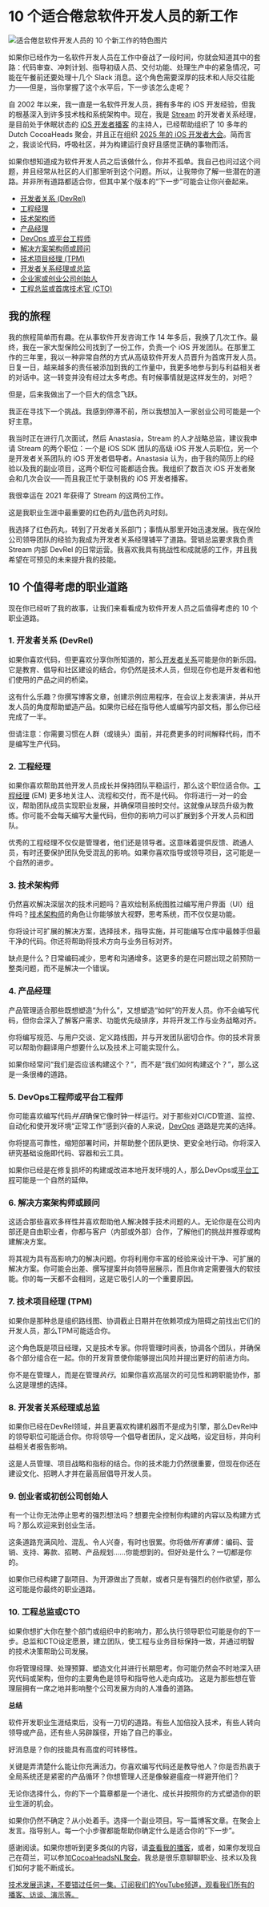 # 10 个适合倦怠软件开发人员的新工作

![适合倦怠软件开发人员的 10 个新工作的特色图片](https://cdn.thenewstack.io/media/2025/04/1ee29ce7-new-jobs-burned-out-software-developers-1024x576.jpg)

如果你已经作为一名软件开发人员在工作中奋战了一段时间，你就会知道其中的套路：代码审查、冲刺计划、指导初级人员、交付功能、处理生产中的紧急情况，可能在午餐前还要处理十几个 Slack 消息。这个角色需要深厚的技术和人际交往能力——但是，当你掌握了这个水平后，下一步该怎么走呢？

自 2002 年以来，我一直是一名软件开发人员，拥有多年的 iOS 开发经验，但我的根基深入到许多技术栈和系统架构中。现在，我是 [Stream](https://getstream.io/?utm_content=inline+mention) 的开发者关系经理，是目前处于休眠状态的 [iOS 开发者播客](https://appforce1.net/) 的主持人，已经帮助组织了 10 多年的 Dutch CocoaHeads 聚会，并且正在组织 [2025 年的 iOS 开发者大会](https://do-ios.com/)。简而言之，我谈论代码，呼吸社区，并为构建运行良好且感觉正确的事物而活。

如果你想知道成为软件开发人员之后该做什么，你并不孤单。我自己也问过这个问题，并且经常从社区的人们那里听到这个问题。所以，让我带你了解一些潜在的道路。并非所有道路都适合你，但其中某个版本的“下一步”可能会让你兴奋起来。

*   [开发者关系 (DevRel)](#devrel)
*   [工程经理](#engineering-manager)
*   [技术架构师](#technical-architect)
*   [产品经理](#product-manager)
*   [DevOps 或平台工程师](#devops-platform-engineer)
*   [解决方案架构师或顾问](#solutions-architect)
*   [技术项目经理 (TPM)](#tpm)
*   [开发者关系经理或总监](#devrel-manager)
*   [企业家或创业公司创始人](#founder)
*   [工程总监或首席技术官 (CTO)](#cto)

## 我的旅程

我的旅程简单而有趣。在从事软件开发咨询工作 14 年多后，我换了几次工作。最终，我在一家大型保险公司找到了一份工作，负责一个 iOS 开发团队。在那里工作的三年里，我以一种非常自然的方式从高级软件开发人员晋升为首席开发人员。日复一日，越来越多的责任被添加到我的工作量中，我更多地参与到与利益相关者的对话中。这一转变并没有经过太多考虑。有时候事情就是这样发生的，对吧？

但是，后来我做出了一个巨大的信念飞跃。

我正在寻找下一个挑战。我感到停滞不前，所以我想加入一家创业公司可能是一个好主意。

我当时正在进行几次面试，然后 Anastasia，Stream 的人才战略总监，建议我申请 Stream 的两个职位：一个是 iOS SDK 团队的高级 iOS 开发人员职位，另一个是开发者关系团队的 iOS 开发者倡导者。Anastasia 认为，由于我的简历上的经验以及我的副业项目，这两个职位可能都适合我。我组织了数百次 iOS 开发者聚会和几次会议——而且我正忙于录制我的 iOS 开发者播客。

我很幸运在 2021 年获得了 Stream 的这两份工作。

这是我职业生涯中最重要的红色药丸/蓝色药丸时刻。

我选择了红色药丸，转到了开发者关系部门；事情从那里开始迅速发展。我在保险公司领导团队的经验为我成为开发者关系经理铺平了道路。营销总监要求我负责 Stream 内部 DevRel 的日常运营。我喜欢我具有挑战性和成就感的工作，并且我希望在可预见的未来提升我的技能。

## 10 个值得考虑的职业道路

现在你已经听了我的故事，让我们来看看成为软件开发人员之后值得考虑的 10 个职业道路。

### 1. 开发者关系 (DevRel) <a name="devrel"></a>

如果你喜欢代码，但更喜欢分享你所知道的，那么[开发者关系](https://thenewstack.io/devrel-for-beginners-how-to-get-started/)可能是你的新乐园。它是教育、倡导和社区建设的结合。你仍然是技术人员，但现在你也是开发者和他们使用的产品之间的桥梁。

这有什么乐趣？你撰写博客文章，创建示例应用程序，在会议上发表演讲，并从开发人员的角度帮助塑造产品。如果你已经在指导他人或编写内部文档，那么你已经完成了一半。

但请注意：你需要习惯在人群（或镜头）面前，并花费更多的时间解释代码，而不是编写生产代码。

### 2. 工程经理 <a name="engineering-manager"></a>

如果你喜欢帮助其他开发人员成长并保持团队平稳运行，那么这个职位适合你。[工程经理](https://thenewstack.io/how-to-build-the-engineering-manager-career-path/) (EM) 更多地关注人、流程和交付，而不是代码。
你将进行一对一的会议，帮助团队成员实现职业发展，并确保项目按时交付。这就像从球员升级为教练。你可能不会每天编写大量代码，但你的影响力可以扩展到多个开发人员和团队。

优秀的工程经理不仅仅是管理者，他们还是领导者。这意味着提供反馈、疏通人员，有时还要保护团队免受混乱的影响。如果你喜欢指导或领导项目，这可能是一个自然的进步。

### 3. 技术架构师
仍然喜欢解决深层次的技术问题吗？喜欢绘制系统图胜过编写用户界面（UI）组件吗？[技术架构师](https://roadmap.sh/software-architect)的角色让你能够放大视野，思考系统，而不仅仅是功能。

你将设计可扩展的解决方案，选择技术，指导实施，并可能编写仓库中最棘手但最干净的代码。你还将帮助将技术方向与业务目标对齐。

缺点是什么？日常编码减少，思考和沟通增多。这更多的是在问题出现之前预防一整类问题，而不是解决一个错误。

### 4. 产品经理
产品管理适合那些既想塑造“为什么”，又想塑造“如何”的开发人员。你不会编写代码，但你会深入了解客户需求、功能优先级排序，并将开发工作与业务战略对齐。

你将编写规范、与用户交谈、定义路线图，并与开发团队密切合作。你的技术背景可以帮助你翻译用户想要什么以及技术上可能实现什么。

如果你经常问“我们是否应该构建这个？”，而不是“我们如何构建这个？”，那么这是一条很棒的道路。

### 5. DevOps工程师或平台工程师
你可能喜欢编写代码*并且*确保它像时钟一样运行。对于那些对CI/CD管道、监控、自动化和使开发环境“正常工作”感到兴奋的人来说，[DevOps](https://thenewstack.io/devops/) 道路是完美的选择。

你将提高可靠性，缩短部署时间，并帮助整个团队更快、更安全地行动。你将深入研究基础设施即代码、容器和云工具。

如果你已经是在修复损坏的构建或改进本地开发环境的人，那么DevOps或[平台工程](https://thenewstack.io/platform-engineering/)可能是一个自然的延伸。

### 6. 解决方案架构师或顾问
这适合那些喜欢多样性并喜欢帮助他人解决棘手技术问题的人。无论你是在公司内部还是自由职业者，你都与客户（内部或外部）合作，了解他们的挑战并推荐或构建解决方案。

将其视为具有高影响力的解决问题。你将利用你丰富的经验来设计干净、可扩展的解决方案。你可能会出差、撰写提案并向领导层展示，而且你肯定需要强大的软技能。你的每一天都不会相同，这是它吸引人的一个重要原因。

### 7. 技术项目经理 (TPM)
如果你是那种总是组织路线图、协调截止日期并在依赖项成为阻碍之前找出它们的开发人员，那么TPM可能适合你。

这个角色既是项目经理，又是技术专家。你将管理时间表，协调各个团队，并确保各个部分组合在一起。你的开发背景使你能够提出风险并提出更好的前进方向。

你不是在管理人，而是在管理*执行*。如果你喜欢高层次的可见性和跨职能协作，那么这是理想的选择。

### 8. 开发者关系经理或总监
如果你已经在DevRel领域，并且更喜欢构建机器而不是成为引擎，那么DevRel中的领导职位可能适合你。你将领导一个倡导者团队，定义战略，设定目标，并向利益相关者报告影响。

这是人员管理、项目战略和指标的结合。你的技术能力仍然很重要，但现在你还在建设文化、招聘人才并在最高层倡导开发人员。

### 9. 创业者或初创公司创始人
有一个让你无法停止思考的强烈想法吗？想要完全控制你构建的内容以及构建方式吗？那么欢迎来到创业生活。

这条道路充满风险、混乱、令人兴奋，有时也很累。你将做*所有事情*：编码、营销、支持、筹款、招聘、产品规划……你能想到的。但好处是什么？一切都是你的。

如果你已经构建了副项目、为开源做出了贡献，或者只是有强烈的创作欲望，那么这可能是你最终的职业道路。

### 10. 工程总监或CTO
如果你想扩大你在整个部门或组织中的影响力，那么执行领导职位可能是你的下一步。总监和CTO设定愿景，建立团队，使工程与业务目标保持一致，并通过明智的技术决策帮助公司发展。

你将管理经理、处理预算、塑造文化并进行长期思考。你可能仍然会不时地深入研究代码或架构，但你的主要角色是领导和指导他人走向成功。
这是为那些想在管理层拥有一席之地并影响整个公司发展方向的人准备的道路。

**总结**

软件开发职业生涯结束后，没有一刀切的道路。有些人加倍投入技术，有些人转向领导或产品，还有些人另辟蹊径，开始了自己的事业。

好消息是？你的技能具有高度的可转移性。

关键是弄清楚什么能让你充满活力。你喜欢编写代码还是教导他人？你是否热衷于全局系统还是紧密的产品循环？你想管理人还是像躲避瘟疫一样避开他们？

无论你选择什么，你的下一个篇章都是一个进化、成长并按照你的方式塑造你的职业生涯的机会。

如果你仍然不确定？从小处着手。选择一个副业项目。写一篇博客文章。在聚会上发言。指导别人。每一个小步骤都能帮助你确定什么是适合你的“下一步”。

感谢阅读。如果你想听到更多类似的内容，请[查看我的播客](https://appforce1.net/podcast/)，或者，如果你发现自己在荷兰，可以参加[CocoaHeadsNL聚会](https://cocoaheads.nl/)。我总是很乐意聊聊职业、技术以及我们如何才能不断成长。

[技术发展迅速，不要错过任何一集。订阅我们的YouTube频道，观看我们所有的播客、访谈、演示等。](https://youtube.com/thenewstack?sub_confirmation=1)